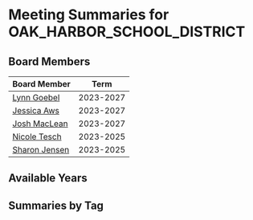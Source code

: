 # Meeting Summaries for OAK_HARBOR_SCHOOL_DISTRICT

## Board Members

| Board Member       | Term           |
|--------------------|----------------|
| [Lynn Goebel](board_member_98.md) | 2023-2027 |
| [Jessica Aws](board_member_99.md) | 2023-2027 |
| [Josh MacLean](board_member_100.md) | 2023-2027 |
| [Nicole Tesch](board_member_101.md) | 2023-2025 |
| [Sharon Jensen](board_member_102.md) | 2023-2025 |

## Available Years

## Summaries by Tag
